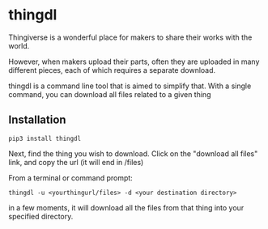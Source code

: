 # thingdl

Thingiverse is a wonderful place for makers to share their works with the world. 

However, when makers upload their parts, often they are uploaded in many different pieces, each of which requires a separate download.

thingdl is a command line tool that is aimed to simplify that. With a single command, you can download all files related to a given thing 

## Installation

`pip3 install thingdl`

Next, find the thing you wish to download. Click on the "download all files" link, and copy the url
(it will end in /files)

From a terminal or command prompt:

```
thingdl -u <yourthingurl/files> -d <your destination directory>

```

in a few moments, it will download all the files from that thing into your specified directory.